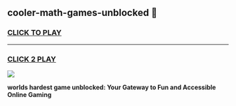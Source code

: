 
## cooler-math-games-unblocked 👋
<h3>
<a href="https://premium.freeplayer.one?title=cooler-math-games-unblocked&ref=14F">CLICK TO PLAY</a></h3>
<hr>

<h3>
<a href="https://premium.freeplayer.one?title=cooler-math-games-unblocked&ref=14F">CLICK 2 PLAY</a>
  
</h3>

<a href="https://premium.freeplayer.one?title=cooler-math-games-unblocked&ref=12F/"><img src="https://clearcache.store/games.png"></a>


**worlds hardest game unblocked: Your Gateway to Fun and Accessible Online Gaming**
